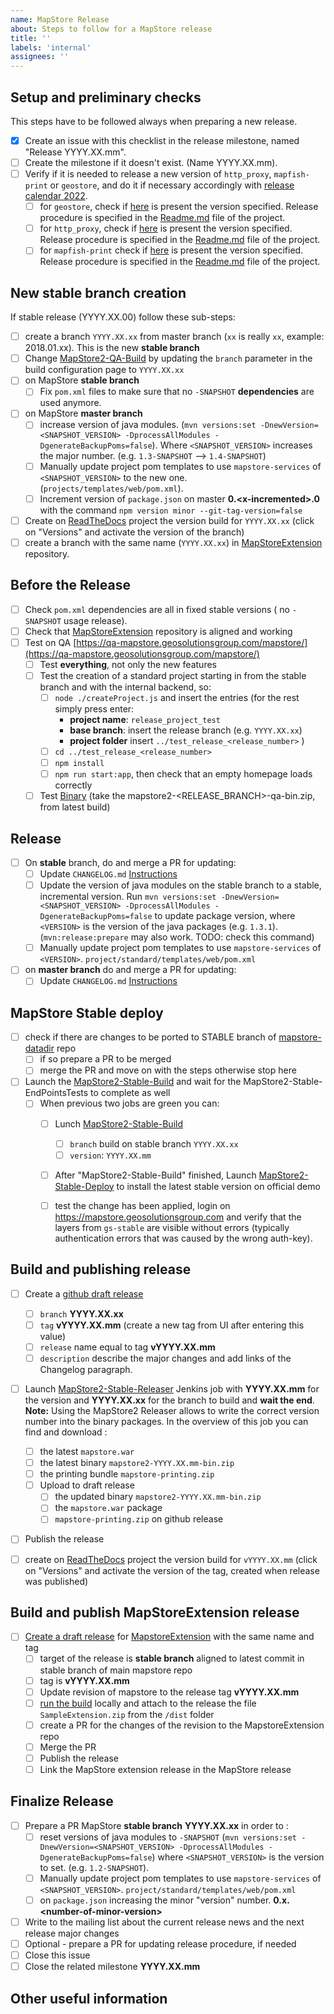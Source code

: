 ```yaml
---
name: MapStore Release
about: Steps to follow for a MapStore release
title: ''
labels: 'internal'
assignees: ''
---
```


## Setup and preliminary checks

This steps have to be followed always when preparing a new release.

- [x] Create an issue with this checklist in the release milestone, named "Release YYYY.XX.mm".
- [ ] Create the milestone if it doesn't exist. (Name YYYY.XX.mm).
- [ ] Verify if it is needed to release a new version of `http_proxy`, `mapfish-print` or `geostore`, and do it if necessary accordingly with [release calendar 2022](https://github.com/geosolutions-it/MapStore2/wiki/MapStore-Releases-2022).
  - [ ] for `geostore`, check if [here](https://maven.geo-solutions.it/it/geosolutions/geostore/geostore-webapp/) is present the version specified. Release procedure is specified in the [Readme.md](https://github.com/geosolutions-it/geostore) file of the project.
  - [ ] for `http_proxy`, check if [here](https://maven.geo-solutions.it/proxy/http_proxy/) is present the version specified. Release procedure is specified in the [Readme.md](https://github.com/geosolutions-it/http-proxy) file of the project.
  - [ ] for `mapfish-print` check if [here](https://maven.geo-solutions.it/proxy/http_proxy/) is present the version specified. Release procedure is specified in the [Readme.md](https://github.com/geosolutions-it/mapfish-print) file of the project.

## New stable branch creation

If stable release (YYYY.XX.00) follow these sub-steps:

- [ ] create a branch `YYYY.XX.xx` from master branch  (`xx` is really `xx`, example: 2018.01.xx). This is the new **stable branch**
- [ ] Change [MapStore2-QA-Build](http://build.geosolutionsgroup.com/view/MapStore/job/MapStore/view/MapStore%20QA/job/MapStore2-QA-Build/) by updating the `branch` parameter in the build configuration page to `YYYY.XX.xx`
- [ ] on MapStore **stable branch**
    - [ ] Fix `pom.xml` files to make sure that no `-SNAPSHOT` **dependencies** are used anymore.
- [ ] on MapStore **master branch**
    - [ ] increase version of java modules. (`mvn versions:set -DnewVersion=<SNAPSHOT_VERSION> -DprocessAllModules -DgenerateBackupPoms=false`). Where `<SNAPSHOT_VERSION>` increases the major number. (e.g. `1.3-SNAPSHOT` --> `1.4-SNAPSHOT`)
    - [ ] Manually update project pom templates to use `mapstore-services` of `<SNAPSHOT_VERSION>` to the new one. (`projects/templates/web/pom.xml`).
    - [ ] Increment version of `package.json` on master **0.&lt;x-incremented&gt;.0** with the command `npm version minor --git-tag-version=false`
- [ ] Create on [ReadTheDocs](https://readthedocs.org/projects/mapstore/) project the version build for `YYYY.XX.xx` (click on "Versions" and activate the version of the branch)
- [ ] create a branch with the same name (`YYYY.XX.xx`) in [MapStoreExtension](https://github.com/geosolutions-it/MapStoreExtension) repository.

## Before the Release

- [ ] Check `pom.xml` dependencies are all in fixed stable versions ( no `-SNAPSHOT` usage release).
- [ ] Check that [MapStoreExtension](https://github.com/geosolutions-it/MapStoreExtension) repository is aligned and working
- [ ] Test on QA [https://qa-mapstore.geosolutionsgroup.com/mapstore/](https://qa-mapstore.geosolutionsgroup.com/mapstore/)
  - [ ] Test **everything**, not only the new features
  - [ ] Test the creation of a standard project starting in from the stable branch and with the internal backend, so:
      - [ ] `node ./createProject.js` and insert the entries (for the rest simply press enter:
          - **project name**: `release_project_test`
          - **base branch**: insert the release branch (e.g. `YYYY.XX.xx`)
          - **project folder** insert `../test_release_<release_number>` )
      - [ ] `cd ../test_release_<release_number>`
      - [ ] `npm install`
      - [ ] `npm run start:app`, then check that an empty homepage loads correctly
  - [ ] Test [Binary](http://build.geosolutionsgroup.com/view/MapStore/job/MapStore/view/MapStore%20QA/job/MapStore2-QA-Build/) (take the mapstore2-<RELEASE_BRANCH>-qa-bin.zip, from latest build)

## Release

- [ ] On **stable** branch, do and merge a PR for updating:
  - [ ] Update `CHANGELOG.md` [Instructions](https://mapstore.readthedocs.io/en/latest/developer-guide/release/#changelog-generation)
  - [ ] Update the version of java modules on the stable branch to a stable, incremental version. Run `mvn versions:set -DnewVersion=<SNAPSHOT_VERSION> -DprocessAllModules -DgenerateBackupPoms=false` to update package version, where `<VERSION>` is the version of the java packages (e.g. `1.3.1`). (`mvn:release:prepare` may also work. TODO: check this command)
  - [ ] Manually update project pom templates to use `mapstore-services` of `<VERSION>`. `project/standard/templates/web/pom.xml`
- [ ] on **master branch** do and merge a PR for updating:
  - [ ] Update `CHANGELOG.md` [Instructions](https://mapstore.readthedocs.io/en/latest/developer-guide/release/#changelog-generation)

## MapStore Stable deploy

- [ ] check if there are changes to be ported to STABLE branch of [mapstore-datadir](https://github.com/geosolutions-it/mapstore-datadir/tree/STABLE) repo
  - [ ] if so prepare a PR to be merged
  - [ ] merge the PR and move on with the steps otherwise stop here
- [ ] Launch the [MapStore2-Stable-Build](http://build.geosolutionsgroup.com/view/MapStore/job/MapStore/view/MapStore%20Stable/job/MapStore2-Stable-Build/) and wait for the MapStore2-Stable-EndPointsTests to complete as well
  - [ ] When previous two jobs are green you can:
    - [ ] Lunch [MapStore2-Stable-Build](http://build.geosolutionsgroup.com/view/MapStore/job/MapStore/view/MapStore%20QA/job/MapStore2-Stable-Build/)
      - [ ] `branch` build on stable branch `YYYY.XX.xx`
      - [ ] `version`: `YYYY.XX.mm`
    - [ ] After "MapStore2-Stable-Build" finished, Launch [MapStore2-Stable-Deploy](http://build.geosolutionsgroup.com/view/MapStore/job/MapStore/view/MapStore%20Stable/job/MapStore2-Stable-Deploy/) to install the latest stable version on official demo
    - [ ] test the change has been applied, login on https://mapstore.geosolutionsgroup.com and verify that the layers from `gs-stable` are visible without errors (typically authentication errors that was caused by the wrong auth-key).


## Build and publishing release

- [ ] Create a [github draft release](https://github.com/geosolutions-it/MapStore2/releases)
  - [ ] `branch` **YYYY.XX.xx**
  - [ ] `tag` **vYYYY.XX.mm** (create a new tag from UI after entering this value)
  - [ ] `release` name equal to tag **vYYYY.XX.mm**
  - [ ] `description` describe the major changes and add links of the Changelog paragraph.
- [ ] Launch [MapStore2-Stable-Releaser](http://build.geosolutionsgroup.com/view/MapStore/job/MapStore/view/MapStore%20Stable/job/MapStore2-Stable-Releaser/) Jenkins job with **YYYY.XX.mm** for the version and **YYYY.XX.xx** for the branch to build and  **wait the end**. **Note:** Using the MapStore2 Releaser allows to write the correct version number into the binary packages. In the overview of this job you can find and download :
  - [ ] the latest `mapstore.war`
  - [ ] the latest binary `mapstore2-YYYY.XX.mm-bin.zip`
  - [ ] the printing bundle `mapstore-printing.zip`
  - [ ] Upload to draft release
    - [ ] the updated binary `mapstore2-YYYY.XX.mm-bin.zip`
    - [ ] the `mapstore.war` package
    - [ ] `mapstore-printing.zip` on github release
- [ ] Publish the release
- [ ] create on [ReadTheDocs](https://readthedocs.org/projects/mapstore/) project the version build for `vYYYY.XX.mm` (click on "Versions" and activate the version of the tag, created when release was published)


## Build and publish MapStoreExtension release
- [ ] [Create a draft release](https://github.com/geosolutions-it/MapStoreExtension/releases/new) for [MapstoreExtension](https://github.com/geosolutions-it/MapStoreExtension) with the same name and tag
  - [ ] target of the release is **stable branch** aligned to latest commit in stable branch of main mapstore repo
  - [ ] tag is **vYYYY.XX.mm**
  - [ ] Update revision of mapstore to the release tag **vYYYY.XX.mm**
  - [ ] [run the build](https://github.com/geosolutions-it/MapStoreExtension#build-extension) locally and attach to the release the file `SampleExtension.zip` from the `/dist` folder
  - [ ] create a PR for the changes of the revision to the MapstoreExtension repo
  - [ ] Merge the PR
  - [ ] Publish the release
  - [ ] Link the MapStore extension release in the MapStore release

## Finalize Release
- [ ] Prepare a PR MapStore **stable branch** **YYYY.XX.xx** in order to :
    - [ ] reset versions of java modules to `-SNAPSHOT` (`mvn versions:set -DnewVersion=<SNAPSHOT_VERSION> -DprocessAllModules -DgenerateBackupPoms=false`) where `<SNAPSHOT_VERSION>` is the version to set. (e.g. `1.2-SNAPSHOT`).
    - [ ] Manually update project pom templates to use `mapstore-services` of `<SNAPSHOT_VERSION>`. `project/standard/templates/web/pom.xml`
    - [ ] on `package.json` increasing the minor "version" number. **0.x.&lt;number-of-minor-version&gt;**
- [ ] Write to the mailing list about the current release news and the next release major changes
- [ ] Optional - prepare a PR for updating release procedure, if needed
- [ ] Close this issue
- [ ] Close the related milestone **YYYY.XX.mm**

## Other useful information
<!-- error stack trace, screenshot, videos, or link to repository code are welcome -->

